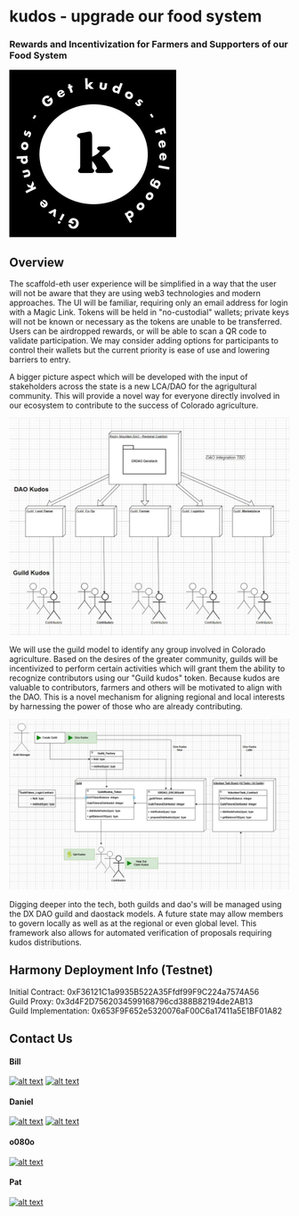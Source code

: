 # kudos - upgrade our food system

### Rewards and Incentivization for Farmers and Supporters of our Food System

<img src="media/Frame_50.png">

## Overview 

The scaffold-eth user experience will be simplified in a way that the user will not be aware that they are using web3 technologies and modern approaches.  The UI will be familiar, requiring only an email address for login with a Magic Link.  Tokens will be held in "no-custodial" wallets; private keys will not be known or necessary as the tokens are unable to be transferred.  Users can be airdropped rewards, or will be able to scan a QR code to validate participation.  We may consider adding options for participants to control their wallets but the current priority is ease of use and lowering barriers to entry. 

A bigger picture aspect which will be developed with the input of stakeholders across the state is a new LCA/DAO for the agrigultural community.  This will provide a novel way for everyone directly involved in our ecosystem to contribute to the success of Colorado agriculture.

<img src="media/dao-uml.jpg">

We will use the guild model to identify any group involved in Colorado agriculture.  Based on the desires of the greater community, guilds will be incentivized to perform certain activities which will grant them the ability to recognize contributors using our "Guild kudos" token.  Because kudos are valuable to contributors, farmers and others will be motivated to align with the DAO.  This is a novel mechanism for aligning regional and local interests by harnessing the power of those who are already contributing.

<img src="media/guild-uml.jpg">

Digging deeper into the tech, both guilds and dao's will be managed using the DX DAO guild and daostack models.  A future state may allow members to govern locally as well as at the regional or even global level.  This framework also allows for automated verification of proposals requiring kudos distributions.


## Harmony Deployment Info (Testnet)  
Initial Contract: 0xF36121C1a9935B522A35Ffdf99F9C224a7574A56  
Guild Proxy: 0x3d4F2D7562034599168796cd388B82194de2AB13  
Guild Implementation: 0x653F9F652e5320076aF00C6a17411a5E1BF01A82  


## Contact Us

<!-- Please don't remove this: Grab your social icons from https://github.com/carlsednaoui/gitsocial -->

<!-- display the social media buttons in your README -->

#### Bill
[![alt text][1.1]][BILL-twitter]
[![alt text][6.1]][BILL-github]
#### Daniel
[![alt text][1.1]][DANIEL-twitter]
[![alt text][6.1]][DANIEL-github]
#### o080o
[![alt text][6.1]][8-github]
#### Pat
[![alt text][1.1]][PAT-twitter]



<!-- links to social media icons -->
<!-- no need to change these -->

<!-- icons with padding -->

[1.1]: http://i.imgur.com/tXSoThF.png (twitter icon with padding)
[2.1]: http://i.imgur.com/P3YfQoD.png (facebook icon with padding)
[3.1]: http://i.imgur.com/yCsTjba.png (google plus icon with padding)
[4.1]: http://i.imgur.com/YckIOms.png (tumblr icon with padding)
[5.1]: http://i.imgur.com/1AGmwO3.png (dribbble icon with padding)
[6.1]: http://i.imgur.com/0o48UoR.png (github icon with padding)

<!-- icons without padding -->

[1.2]: http://i.imgur.com/wWzX9uB.png (twitter icon without padding)
[2.2]: http://i.imgur.com/fep1WsG.png (facebook icon without padding)
[3.2]: http://i.imgur.com/VlgBKQ9.png (google plus icon without padding)
[4.2]: http://i.imgur.com/jDRp47c.png (tumblr icon without padding)
[5.2]: http://i.imgur.com/Vvy3Kru.png (dribbble icon without padding)
[6.2]: http://i.imgur.com/9I6NRUm.png (github icon without padding)


<!-- links to your social media accounts -->
<!-- update these accordingly -->

[DANIEL-twitter]: http://www.twitter.com/deploydan
[DANIEL-github]: http://www.github.com/denvercitizen9
[BILL-twitter]: http://www.twitter.com/webthe3rd
[BILL-github]: http://www.github.com/webthethird
[PAT-twitter]: http://www.twitter.com/patonchain
[8-github]: http://www.github.com/o0880o

<!-- Please don't remove this: Grab your social icons from https://github.com/carlsednaoui/gitsocial -->
